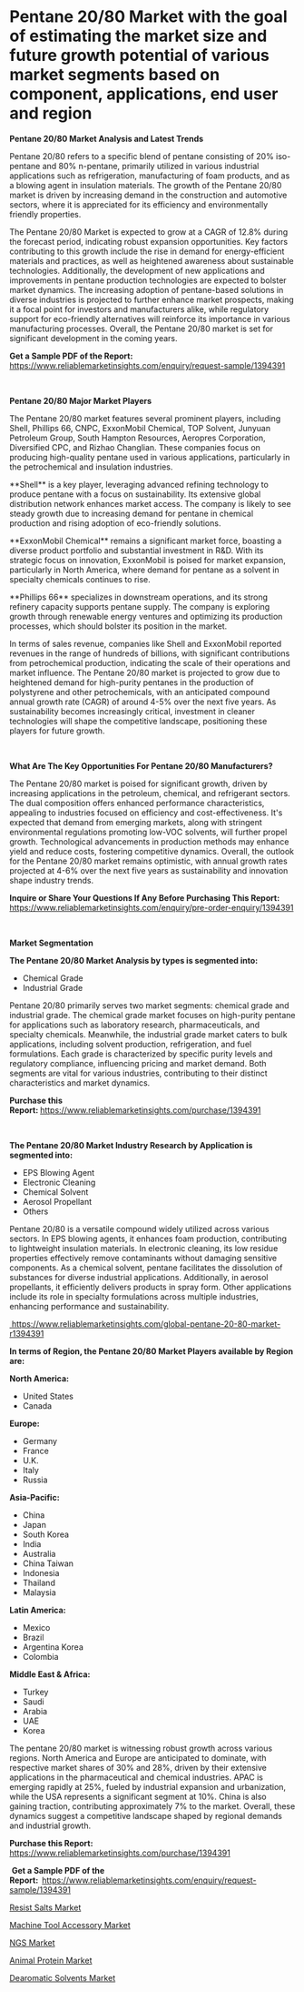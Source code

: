 <p><h1>Pentane 20/80 Market with the goal of estimating the market size and future growth potential of various market segments based on component, applications, end user and region</h1></p><p><strong>Pentane 20/80 Market Analysis and Latest Trends</strong></p>
<p><p>Pentane 20/80 refers to a specific blend of pentane consisting of 20% iso-pentane and 80% n-pentane, primarily utilized in various industrial applications such as refrigeration, manufacturing of foam products, and as a blowing agent in insulation materials. The growth of the Pentane 20/80 market is driven by increasing demand in the construction and automotive sectors, where it is appreciated for its efficiency and environmentally friendly properties.</p><p>The Pentane 20/80 Market is expected to grow at a CAGR of 12.8% during the forecast period, indicating robust expansion opportunities. Key factors contributing to this growth include the rise in demand for energy-efficient materials and practices, as well as heightened awareness about sustainable technologies. Additionally, the development of new applications and improvements in pentane production technologies are expected to bolster market dynamics. The increasing adoption of pentane-based solutions in diverse industries is projected to further enhance market prospects, making it a focal point for investors and manufacturers alike, while regulatory support for eco-friendly alternatives will reinforce its importance in various manufacturing processes. Overall, the Pentane 20/80 market is set for significant development in the coming years.</p></p>
<p><strong>Get a Sample PDF of the Report:&nbsp;</strong> <a href="https://www.reliablemarketinsights.com/enquiry/request-sample/1394391">https://www.reliablemarketinsights.com/enquiry/request-sample/1394391</a></p>
<p>&nbsp;</p>
<p><strong>Pentane 20/80 Major Market Players</strong></p>
<p><p>The Pentane 20/80 market features several prominent players, including Shell, Phillips 66, CNPC, ExxonMobil Chemical, TOP Solvent, Junyuan Petroleum Group, South Hampton Resources, Aeropres Corporation, Diversified CPC, and Rizhao Changlian. These companies focus on producing high-quality pentane used in various applications, particularly in the petrochemical and insulation industries.</p><p>**Shell** is a key player, leveraging advanced refining technology to produce pentane with a focus on sustainability. Its extensive global distribution network enhances market access. The company is likely to see steady growth due to increasing demand for pentane in chemical production and rising adoption of eco-friendly solutions.</p><p>**ExxonMobil Chemical** remains a significant market force, boasting a diverse product portfolio and substantial investment in R&D. With its strategic focus on innovation, ExxonMobil is poised for market expansion, particularly in North America, where demand for pentane as a solvent in specialty chemicals continues to rise.</p><p>**Phillips 66** specializes in downstream operations, and its strong refinery capacity supports pentane supply. The company is exploring growth through renewable energy ventures and optimizing its production processes, which should bolster its position in the market.</p><p>In terms of sales revenue, companies like Shell and ExxonMobil reported revenues in the range of hundreds of billions, with significant contributions from petrochemical production, indicating the scale of their operations and market influence. The Pentane 20/80 market is projected to grow due to heightened demand for high-purity pentanes in the production of polystyrene and other petrochemicals, with an anticipated compound annual growth rate (CAGR) of around 4-5% over the next five years. As sustainability becomes increasingly critical, investment in cleaner technologies will shape the competitive landscape, positioning these players for future growth.</p></p>
<p>&nbsp;</p>
<p><strong>What Are The Key Opportunities For Pentane 20/80 Manufacturers?</strong></p>
<p><p>The Pentane 20/80 market is poised for significant growth, driven by increasing applications in the petroleum, chemical, and refrigerant sectors. The dual composition offers enhanced performance characteristics, appealing to industries focused on efficiency and cost-effectiveness. It's expected that demand from emerging markets, along with stringent environmental regulations promoting low-VOC solvents, will further propel growth. Technological advancements in production methods may enhance yield and reduce costs, fostering competitive dynamics. Overall, the outlook for the Pentane 20/80 market remains optimistic, with annual growth rates projected at 4-6% over the next five years as sustainability and innovation shape industry trends.</p></p>
<p><strong>Inquire or Share Your Questions If Any Before Purchasing This Report:</strong> <a href="https://www.reliablemarketinsights.com/enquiry/pre-order-enquiry/1394391">https://www.reliablemarketinsights.com/enquiry/pre-order-enquiry/1394391</a></p>
<p>&nbsp;</p>
<p><strong>Market Segmentation</strong></p>
<p><strong>The Pentane 20/80 Market Analysis by types is segmented into:</strong></p>
<p><ul><li>Chemical Grade</li><li>Industrial Grade</li></ul></p>
<p><p>Pentane 20/80 primarily serves two market segments: chemical grade and industrial grade. The chemical grade market focuses on high-purity pentane for applications such as laboratory research, pharmaceuticals, and specialty chemicals. Meanwhile, the industrial grade market caters to bulk applications, including solvent production, refrigeration, and fuel formulations. Each grade is characterized by specific purity levels and regulatory compliance, influencing pricing and market demand. Both segments are vital for various industries, contributing to their distinct characteristics and market dynamics.</p></p>
<p><strong>Purchase this Report:&nbsp;</strong><a href="https://www.reliablemarketinsights.com/purchase/1394391">https://www.reliablemarketinsights.com/purchase/1394391</a></p>
<p>&nbsp;</p>
<p><strong>The Pentane 20/80 Market Industry Research by Application is segmented into:</strong></p>
<p><ul><li>EPS Blowing Agent</li><li>Electronic Cleaning</li><li>Chemical Solvent</li><li>Aerosol Propellant</li><li>Others</li></ul></p>
<p><p>Pentane 20/80 is a versatile compound widely utilized across various sectors. In EPS blowing agents, it enhances foam production, contributing to lightweight insulation materials. In electronic cleaning, its low residue properties effectively remove contaminants without damaging sensitive components. As a chemical solvent, pentane facilitates the dissolution of substances for diverse industrial applications. Additionally, in aerosol propellants, it efficiently delivers products in spray form. Other applications include its role in specialty formulations across multiple industries, enhancing performance and sustainability.</p></p>
<p><a href="https://www.reliablemarketinsights.com/global-pentane-20-80-market-r1394391">&nbsp;https://www.reliablemarketinsights.com/global-pentane-20-80-market-r1394391</a></p>
<p><strong>In terms of Region, the Pentane 20/80 Market Players available by Region are:</strong></p>
<p>
    <p> <strong> North America: </strong>
        <ul>
            <li>United States</li>
            <li>Canada</li>
        </ul>
        </p> 
    <p> <strong> Europe: </strong>
        <ul>
            <li>Germany</li>
            <li>France</li>
            <li>U.K.</li>
            <li>Italy</li>
            <li>Russia</li>
        </ul>
        </p> 
    <p> <strong> Asia-Pacific: </strong>
        <ul>
            <li>China</li>
            <li>Japan</li>
            <li>South Korea</li>
            <li>India</li>
            <li>Australia</li>
            <li>China Taiwan</li>
            <li>Indonesia</li>
            <li>Thailand</li>
            <li>Malaysia</li>
        </ul>
        </p> 
    <p> <strong> Latin America: </strong>
        <ul>
            <li>Mexico</li>
            <li>Brazil</li>
            <li>Argentina Korea</li>
            <li>Colombia</li>
        </ul>
        </p> 
    <p> <strong> Middle East & Africa: </strong>
        <ul>
            <li>Turkey</li>
            <li>Saudi</li>
            <li>Arabia</li>
            <li>UAE</li>
            <li>Korea</li>
        </ul>
    </p>
    </p>
<p><p>The pentane 20/80 market is witnessing robust growth across various regions. North America and Europe are anticipated to dominate, with respective market shares of 30% and 28%, driven by their extensive applications in the pharmaceutical and chemical industries. APAC is emerging rapidly at 25%, fueled by industrial expansion and urbanization, while the USA represents a significant segment at 10%. China is also gaining traction, contributing approximately 7% to the market. Overall, these dynamics suggest a competitive landscape shaped by regional demands and industrial growth.</p></p>
<p><strong>Purchase this Report: </strong><a href="https://www.reliablemarketinsights.com/purchase/1394391">https://www.reliablemarketinsights.com/purchase/1394391</a></p>
<p>&nbsp;<strong>Get a Sample PDF of the Report:&nbsp;&nbsp;</strong><a href="https://www.reliablemarketinsights.com/enquiry/request-sample/1394391">https://www.reliablemarketinsights.com/enquiry/request-sample/1394391</a></p>
<p><strong></strong></p>
<p><p><a href="https://issuu.com/reportprime-2/docs/resist-salts-market-size-2030.pptx_a1fb9f9aa6f38c">Resist Salts Market</a></p><p><a href="https://www.linkedin.com/pulse/machine-tool-accessory-market-outlook-share-analysis-d6oje?trackingId=NDZBnYVESbaHgOr%2FdJbmaQ%3D%3D">Machine Tool Accessory Market</a></p><p><a href="https://www.linkedin.com/pulse/market-leaders-laggards-global-ngs-trends-forecast-2024-9rr1e?trackingId=HRgB%2BBprRk%2BzrAILr%2BpgQQ%3D%3D">NGS Market</a></p><p><a href="https://www.linkedin.com/pulse/global-animal-protein-market-landscape-future-trends-fvwwe?trackingId=1PoXCPmGSvuO41ajYJPeDg%3D%3D">Animal Protein Market</a></p><p><a href="https://issuu.com/reportprime-2/docs/dearomatic-solvents-market-size-203_349686780b8b7f">Dearomatic Solvents Market</a></p></p>